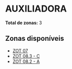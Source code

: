 # AUXILIADORA

**Total de zonas:** 3

## Zonas disponíveis

- [ZOT 07](./zot-07.md)
- [ZOT 08.3 - C](./zot-083---c.md)
- [ZOT 08.2 - A](./zot-082---a.md)